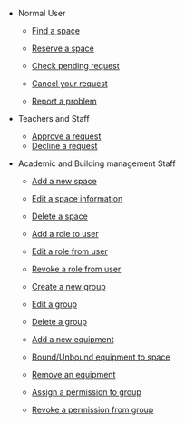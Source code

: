 * Normal User
  * [Find a space](/client/search-for-space.md)
  * [Reserve a space](/client/reserve-a-space.md)

  * [Check pending request](/client/check-reqest.md)
  * [Cancel your request](/client/cancel-a-request.md)

  * [Report a problem](/client/report-a-problem.md)

* Teachers and Staff
  * [Approve a request](/approver/approve-request.md)
  * [Decline a request](/approver/decline-request.md)

* Academic and Building management Staff
  * [Add a new space](/admin/add-space.md)
  * [Edit a space information](/admin/edit-space.md)
  * [Delete a space](/admin/delete-space.md)

  * [Add a role to user](/admin/add-role.md)
  * [Edit a role from user](/admin/edit-role.md)
  * [Revoke a role from user](/admin/remove-role.md)

  * [Create a new group](/admin/create-group.md)
  * [Edit a group](/admin/edit-group.md)
  * [Delete a group](/admin/delete-group.md)

  * [Add a new equipment](/admin/add-material.md)
  * [Bound/Unbound equipment to space](/admin/bound-material.md)
  * [Remove an equipment](/admin/delete-material.md)

  * [Assign a permission to group](/admin/assign-permission.md)
  * [Revoke a permission from group](/admin/remove-permission.md)
